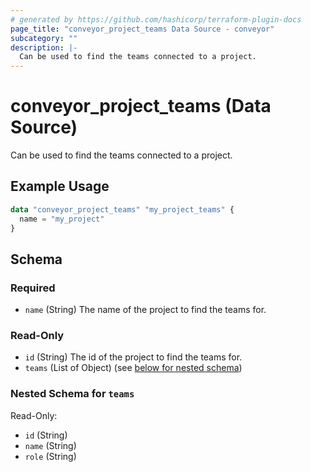 ```yaml
---
# generated by https://github.com/hashicorp/terraform-plugin-docs
page_title: "conveyor_project_teams Data Source - conveyor"
subcategory: ""
description: |-
  Can be used to find the teams connected to a project.
---
```


# conveyor_project_teams (Data Source)

Can be used to find the teams connected to a project.

## Example Usage

```terraform
data "conveyor_project_teams" "my_project_teams" {
  name = "my_project"
}
```

<!-- schema generated by tfplugindocs -->
## Schema

### Required

- `name` (String) The name of the project to find the teams for.

### Read-Only

- `id` (String) The id of the project to find the teams for.
- `teams` (List of Object) (see [below for nested schema](#nestedatt--teams))

<a id="nestedatt--teams"></a>
### Nested Schema for `teams`

Read-Only:

- `id` (String)
- `name` (String)
- `role` (String)
